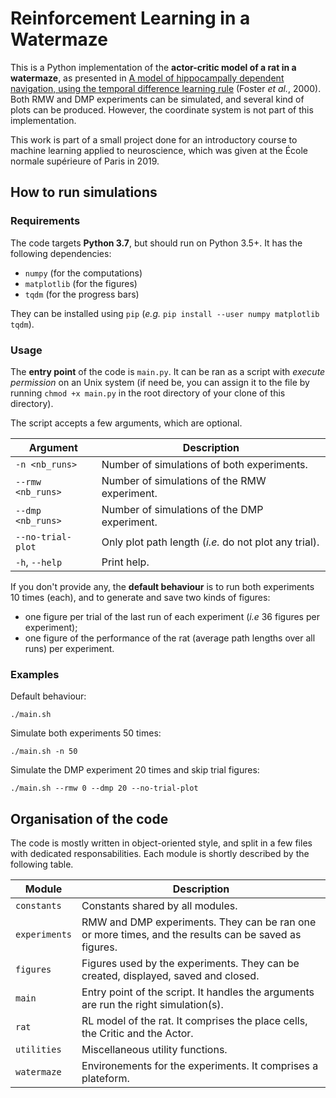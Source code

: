 # Reinforcement Learning in a Watermaze

This is a Python implementation of the **actor-critic model of a rat in a watermaze**, as presented in
[A model of hippocampally dependent navigation, using the temporal difference learning rule](https://www.ncbi.nlm.nih.gov/pubmed/10706212) (Foster _et al._, 2000). Both RMW and DMP experiments can be simulated, and several kind of plots can be produced. However, the coordinate system is not part of this implementation.

This work is part of a small project done for an introductory course to machine learning applied to neuroscience, which was given at the École normale supérieure of Paris in 2019.




## How to run simulations


### Requirements

The code targets **Python 3.7**, but should run on Python 3.5+.
It has the following dependencies:

* `numpy` (for the computations)
* `matplotlib` (for the figures)
* `tqdm` (for the progress bars)

They can be installed using `pip` (_e.g._ `pip install --user numpy matplotlib tqdm`).


### Usage

The **entry point** of the code is `main.py`. It can be ran as a script with _execute permission_ on an Unix system (if need be, you can assign it to the file by running `chmod +x main.py` in the root directory of your clone of this directory).

The script accepts a few arguments, which are optional.

| Argument          | Description                                           |
|-------------------|-------------------------------------------------------|
| `-n <nb_runs>`    | Number of simulations of both experiments.            |
| `--rmw <nb_runs>` | Number of simulations of the RMW experiment.          |
| `--dmp <nb_runs>` | Number of simulations of the DMP experiment.          |
| `--no-trial-plot` | Only plot path length (_i.e._ do not plot any trial). |
| `-h`, `--help`    | Print help.                                           |

If you don't provide any, the **default behaviour** is to run both experiments 10 times (each), and to generate and save two kinds of figures:

* one figure per trial of the last run of each experiment (_i.e_ 36 figures per experiment);
* one figure of the performance of the rat (average path lengths over all runs) per experiment.


### Examples

Default behaviour:
```console
./main.sh
```

Simulate both experiments 50 times:
```console
./main.sh -n 50
```

Simulate the DMP experiment 20 times and skip trial figures:
```console
./main.sh --rmw 0 --dmp 20 --no-trial-plot
```



## Organisation of the code

The code is mostly written in object-oriented style, and split in a few files with dedicated responsabilities.
Each module is shortly described by the following table.

| Module        | Description                                                                                          |
|---------------|------------------------------------------------------------------------------------------------------|
| `constants`   | Constants shared by all modules.                                                                     |
| `experiments` | RMW and DMP experiments. They can be ran one or more times, and the results can be saved as figures. |
| `figures`     | Figures used by the experiments. They can be created, displayed, saved and closed.                   |
| `main`        | Entry point of the script. It handles the arguments are run the right simulation(s).                 |
| `rat`         | RL model of the rat. It comprises the place cells, the Critic and the Actor.                         |
| `utilities`   | Miscellaneous utility functions.                                                                     |
| `watermaze`   | Environements for the experiments. It comprises a plateform.                                         |